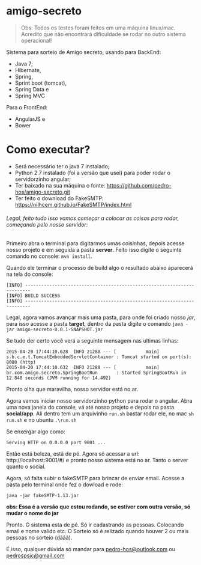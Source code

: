 # amigo-secreto

> Obs: Todos os testes foram feitos em uma máquina linux/mac. Acredito que não encontrará dificuldade se rodar no outro sistema operacional!

Sistema para sorteio de Amigo secreto, usando para BackEnd:

* Java 7;
* Hibernate, 
* Spring, 
* Sprint boot (tomcat), 
* Spring Data e 
* Spring MVC 

Para o FrontEnd:

* AngularJS e
* Bower

# Como executar?

* Será necessário ter o java 7 instalado;
* Python 2.7 instalado (foi a versão que usei) para poder rodar o servidorzinho angular;
* Ter baixado na sua máquina o fonte: https://github.com/pedro-hos/amigo-secreto.git
* Ter feito o download do FakeSMTP: https://nilhcem.github.io/FakeSMTP/index.html

###### Legal, feito tudo isso vamos começar a colocar as coisas para rodar, começando pelo nosso servidor:

Primeiro abra o terminal para digitarmos umas coisinhas, depois acesse nosso projeto e em seguida a pasta **server**. Feito isso digite o seguinte comando no console: ```mvn install```. 

Quando ele terminar o processo de build algo o resultado abaixo aparecerá na tela do console:

```
[INFO] ------------------------------------------------------------------------
[INFO] BUILD SUCCESS
[INFO] ------------------------------------------------------------------------
```
Legal, agora vamos avançar mais uma pasta, para onde foi criado nosso _jar_, para isso acesse a pasta **target**, dentro da pasta digite o comando ```java -jar amigo-secreto-0.0.1-SNAPSHOT.jar```

Se tudo der certo você verá a seguinte mensagem nas ultimas linhas:

```
2015-04-20 17:44:10.628  INFO 21280 --- [           main] s.b.c.e.t.TomcatEmbeddedServletContainer : Tomcat started on port(s): 8080 (http)
2015-04-20 17:44:10.632  INFO 21280 --- [           main] br.com.amigo.secreto.SpringBootRun       : Started SpringBootRun in 12.848 seconds (JVM running for 14.492)
```

Pronto olha que maravilha, nosso servidor está no ar.

Agora vamos iniciar nosso servidorzinho python para rodar o angular. Abra uma nova janela do console, vá até nosso projeto e depois na pasta **social/app**. Ali dentro tem um arquivinho ```run.sh``` bastar rodar ele, no mac ```sh run.sh``` e no ubuntu ```.\run.sh```

Se enxergar algo como:

```
Serving HTTP on 0.0.0.0 port 9001 ...

```

Então está beleza, está de pé. Agora só acessar a url: http://localhost:9001/#/ e pronto nosso sistema está no ar. Tanto o server quanto o social.

Agora, só falta subir o fakeSMTP para brincar de enviar email. Acesse a pasta pelo terminal onde fez o dowload e rode:

```
java -jar fakeSMTP-1.13.jar
```

**obs: Essa é a versão que estou rodando, se estiver com outra versão, só mudar o nome do jar**

Pronto. O sistema esta de pé. Só ir cadastrando as pessoas. Colocando email e nome valido etc. O Sorteio só é relizado quando houver 2 ou mais pessoas no sorteio (dããã).

É isso, qualquer dúvida só mandar para pedro-hos@outlook.com ou pedrospsjc@gmail.com

